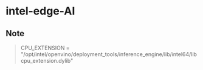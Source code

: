 # intel-edge-AI

## Note

> CPU_EXTENSION = "/opt/intel/openvino/deployment_tools/inference_engine/lib/intel64/libcpu_extension.dylib"